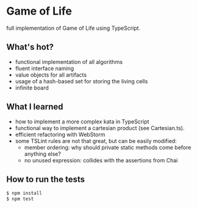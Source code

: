 # Game of Life

full implementation of Game of Life using TypeScript.

## What's hot?

* functional implementation of all algorithms
* fluent interface naming
* value objects for all artifacts
* usage of a hash-based set for storing the living cells
* infinite board

## What I learned

* how to implement a more complex kata in TypeScript
* functional way to implement a cartesian product (see Cartesian.ts).
* efficient refactoring with WebStorm
* some TSLint rules are not that great, but can be easily modified:
    * member ordering: why should private static methods come before anything else?
    * no unused expression: collides with the assertions from Chai
    
## How to run the tests

```bash
$ npm install
$ npm test
```